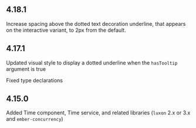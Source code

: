 ## 4.18.1

Increase spacing above the dotted text decoration underline, that appears on the interactive variant, to 2px from the default.

## 4.17.1

Updated visual style to display a dotted underline when the `hasTooltip` argument is true

Fixed type declarations

## 4.15.0

Added Time component, Time service, and related libraries (`luxon` 2.x or 3.x and `ember-concurrency`)

